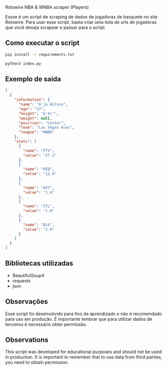 Rotowire NBA & WNBA scraper (Players)

Essse é um script de scraping de dados de jogadoras de basquete no site Rotowire. Para usar esse script, basta criar uma lista de urls de jogadoras que você deseja scrapear e passar para o script.

## Como executar o script

```bash
pip install -r requirements.txt

python3 index.py
```

## Exemplo de saída

```json
[
  {
    "information": {
      "name": "A'ja Wilson",
      "age": "27",
      "height": "6'4\"",
      "weight": null,
      "position": "Center",
      "team": "Las Vegas Aces",
      "league": "WNBA"
    },
    "stats": [
      {
        "name": "PTS",
        "value": "27.2"
      },
      {
        "name": "REB",
        "value": "12.0"
      },
      {
        "name": "AST",
        "value": "2.4"
      },
      {
        "name": "STL",
        "value": "1.9"
      },
      {
        "name": "BLK",
        "value": "2.9"
      }
    ]
  }
]
```

## Bibliotecas utilizadas

- BeautifulSoup4
- requests
- json

## Observações

Esse script foi desenvolvido para fins de aprendizado e não é recomendado para uso em produção. É importante lembrar que para utilizar dados de terceiros é necessário obter permissão.

## Observations

This script was developed for educational purposes and should not be used in production. It is important to remember that to use data from third parties, you need to obtain permission.
